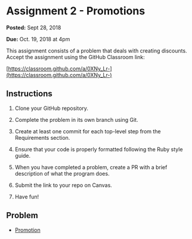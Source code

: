 # Assignment 2 - Promotions

**Posted:** Sept 28, 2018

**Due:** Oct. 19, 2018 at 4pm

This assignment consists of a problem that deals with creating discounts. Accept the assignment using the GitHub Classroom link:

[https://classroom.github.com/a/0XNy_Lr-](https://classroom.github.com/a/0XNy_Lr-) 

## Instructions

1. Clone your GitHub repository.

2. Complete the problem in its own branch using Git.

3. Create at least one commit for each top-level step from the Requirements section.

4. Ensure that your code is properly formatted following the Ruby style guide.

5. When you have completed a problem, create a PR with a brief description of what the program does.

6. Submit the link to your repo on Canvas.

7. Have fun!

## Problem

* [Promotion](problem_1.md)
